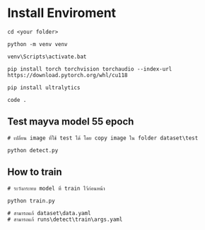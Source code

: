 # Install Enviroment
```
cd <your folder>

python -m venv venv

venv\Scripts\activate.bat

pip install torch torchvision torchaudio --index-url https://download.pytorch.org/whl/cu118

pip install ultralytics

code .
```

## Test mayva model 55 epoch
```
# เปลี่ยน image ที่ใช้ test ได้ โดย copy image ใน folder dataset\test

python detect.py
```

## How to train
```
# ระวังกระทบ model ที่ train ไว้ก่อนหน้า

python train.py

# สามารถแก้ dataset\data.yaml
# สามารถแก้ runs\detect\train\args.yaml 
```
